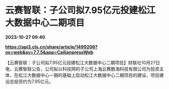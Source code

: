# 云赛智联：子公司拟7.95亿元投建松江大数据中心二期项目

**2023-10-27 09:40**

**https://api3.cls.cn/share/article/1499206?os=web&sv=7.7.5&app=CailianpressWeb**

【云赛智联：子公司拟7.95亿元投建松江大数据中心二期项目】财联社10月27日电，云赛智联公告，公司拟以科技网的子公司上海云赛数海科技有限公司为投资主体，在松江大数据中心一期的基础上启动松江大数据中心二期项目的建设，项目建设总投资约为7.95亿元。
